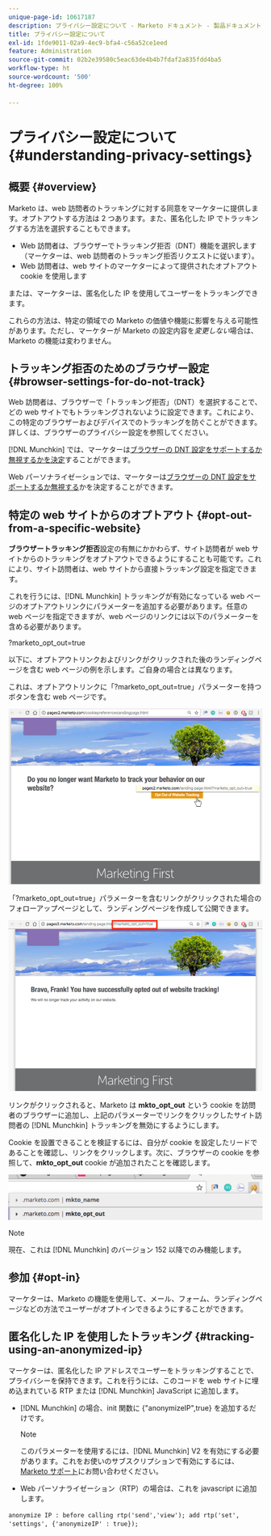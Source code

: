 ```yaml
---
unique-page-id: 10617187
description: プライバシー設定について - Marketo ドキュメント - 製品ドキュメント
title: プライバシー設定について
exl-id: 1fde9011-02a9-4ec9-bfa4-c56a52ce1eed
feature: Administration
source-git-commit: 02b2e39580c5eac63de4b4b7fdaf2a835fdd4ba5
workflow-type: ht
source-wordcount: '500'
ht-degree: 100%

---
```


# プライバシー設定について {#understanding-privacy-settings}

## 概要 {#overview}

Marketo は、web 訪問者のトラッキングに対する同意をマーケターに提供します。オプトアウトする方法は 2 つあります。また、匿名化した IP でトラッキングする方法を選択することもできます。

* Web 訪問者は、ブラウザーでトラッキング拒否（DNT）機能を選択します（マーケターは、web 訪問者のトラッキング拒否リクエストに従います）。
* Web 訪問者は、web サイトのマーケターによって提供されたオプトアウト cookie を使用します

または、マーケターは、匿名化した IP を使用してユーザーをトラッキングできます。

これらの方法は、特定の領域での Marketo の価値や機能に影響を与える可能性があります。ただし、マーケターが Marketo の設定内容を&#x200B;_変更しない_&#x200B;場合は、Marketo の機能は変わりません。

## トラッキング拒否のためのブラウザー設定 {#browser-settings-for-do-not-track}

Web 訪問者は、ブラウザーで「トラッキング拒否」（DNT）を選択することで、どの web サイトでもトラッキングされないように設定できます。これにより、この特定のブラウザーおよびデバイスでのトラッキングを防ぐことができます。詳しくは、ブラウザーのプライバシー設定を参照してください。

[!DNL Munchkin] では、マーケターは[ブラウザーの DNT 設定をサポートするか無視するかを決定](/help/marketo/product-docs/administration/settings/edit-do-not-track-browser-support-settings.md)することができます。

Web パーソナライゼーションでは、マーケターは[ブラウザーの DNT 設定をサポートするか無視する](/help/marketo/product-docs/web-personalization/getting-started/setting-web-personalization-to-do-not-track.md)かを決定することができます。

## 特定の web サイトからのオプトアウト {#opt-out-from-a-specific-website}

**ブラウザートラッキング拒否**&#x200B;設定の有無にかかわらず、サイト訪問者が web サイトからのトラッキングをオプトアウトできるようにすることも可能です。これにより、サイト訪問者は、web サイトから直接トラッキング設定を指定できます。

これを行うには、[!DNL Munchkin] トラッキングが有効になっている web ページのオプトアウトリンクにパラメーターを追加する必要があります。任意の web ページを指定できますが、web ページのリンクには以下のパラメーターを含める必要があります。

?marketo_opt_out=true

以下に、オプトアウトリンクおよびリンクがクリックされた後のランディングページを含む web ページの例を示します。ご自身の場合とは異なります。

これは、オプトアウトリンクに「?marketo_opt_out=true」パラメーターを持つボタンを含む web ページです。

![](assets/understanding-privacy-settings-1.png)

「?marketo_opt_out=true」パラメーターを含むリンクがクリックされた場合のフォローアップページとして、ランディングページを作成して公開できます。

![](assets/understanding-privacy-settings-2.png)

リンクがクリックされると、Marketo は **mkto_opt_out** という cookie を訪問者のブラウザーに追加し、上記のパラメーターでリンクをクリックしたサイト訪問者の [!DNL Munchkin] トラッキングを無効にするようにします。

Cookie を設置できることを検証するには、自分が cookie を設定したリードであることを確認し、リンクをクリックします。次に、ブラウザーの cookie を参照して、**mkto_opt_out** cookie が追加されたことを確認します。

![](assets/understanding-privacy-settings-3.png)

>[!NOTE]
>
>現在、これは [!DNL Munchkin] のバージョン 152 以降でのみ機能します。

## 参加 {#opt-in}

マーケターは、Marketo の機能を使用して、メール、フォーム、ランディングページなどの方法でユーザーがオプトインできるようにすることができます。

## 匿名化した IP を使用したトラッキング {#tracking-using-an-anonymized-ip}

マーケターは、匿名化した IP アドレスでユーザーをトラッキングすることで、プライバシーを保持できます。これを行うには、このコードを web サイトに埋め込まれている RTP または [!DNL Munchkin] JavaScript に追加します。

* [!DNL Munchkin] の場合、init 関数に {&quot;anonymizeIP&quot;,true} を追加するだけです。

  >[!NOTE]
  >
  >このパラメーターを使用するには、[!DNL Munchkin] V2 を有効にする必要があります。これをお使いのサブスクリプションで有効にするには、[Marketo サポート](https://nation.marketo.com/community/support_solutions)にお問い合わせください。

* Web パーソナライゼーション（RTP）の場合は、これを javascript に追加します。

`anonymize IP : before calling rtp('send','view'); add rtp('set', 'settings', {'anonymizeIP' : true});`
